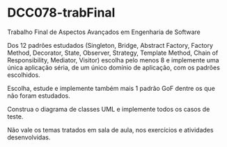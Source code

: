 # DCC078-trabFinal
Trabalho Final de Aspectos Avançados em Engenharia de Software

Dos 12 padrões estudados (Singleton, Bridge, Abstract Factory, Factory Method, Decorator, State, Observer, Strategy, Template Method, Chain of Responsibility, Mediator, Visitor) escolha pelo menos 8 e implemente uma única aplicação séria, de um único domínio de aplicação, com os padrões escolhidos.

Escolha, estude e implemente também mais 1 padrão GoF dentre os que não foram estudados.

Construa o diagrama de classes UML e implemente todos os casos de teste.

Não vale os temas tratados em sala de aula, nos exercícios e atividades desenvolvidas.
